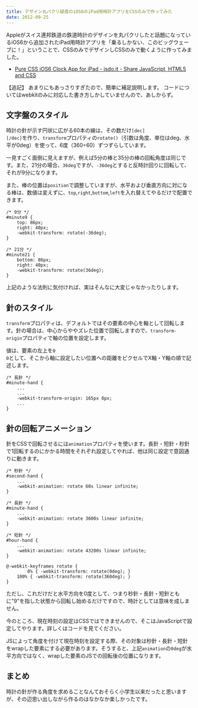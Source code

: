 ```yaml
---
title: デザイン丸パクリ疑惑のiOS6のiPad用時計アプリをCSSのみで作ってみた
date: 2012-09-25
---
```

Appleがスイス連邦鉄道の鉄道時計のデザインを丸パクリしたと話題になっているiOS6から追加されたiPad用時計アプリを「乗るしかない、このビッグウェーブに！」ということで、CSSのみでデザインしCSSのみで動くように作ってみました。

<!--more-->

<script type="text/javascript" src="http://jsdo.it/blogparts/sPAO/js"></script>

<ul>
<li><a href="http://jsdo.it/_konitter/ios6-clock">Pure CSS iOS6 Clock App for iPad - jsdo.it - Share JavaScript, HTML5 and CSS</a></li>
</ul>

【追記】
あまりにもあっさりすぎたので、簡単に補足説明します。
コードについてはwebkitのみに対応した書き方しかしていませんので、あしからず。

<h2>文字盤のスタイル</h2>
時計の針が示す円状に広がる60本の線は、その数だけ<code>[dec]<div>[/dec]</code>を作り、<code>transform</code>プロパティの<code>rotate()</code>（引数は角度、単位はdeg、水平が0deg）を使って、6度（360÷60）ずつずらしています。

一見すごく面倒に見えますが、例えば5分の棒と35分の棒の回転角度は同じです。また、21分の場合、<code>36deg</code>ですが、<code>-36deg</code>とすると反時計回りに回転して、それが9分になります。

また、棒の位置は<code>position</code>で調整していますが、水平および垂直方向に対になる棒は、数値は変えずに、<code>top</code>,<code>right</code>,<code>bottom</code>,<code>left</code>を入れ替えてやるだけで配置できます。

<pre>
<code class="language-css">/* 9分 */
#minute9 {
	top: 86px;
	right: 40px;
	-webkit-transform: rotate(-36deg);
}

/* 21分 */
#minute21 {
	bottom: 86px;
	right: 40px;
	-webkit-transform: rotate(36deg);
}</code>
</pre>

上記のような法則に気付ければ、実はそんなに大変じゃなかったりします。

<h2>針のスタイル</h2>
<code>transform</code>プロパティは、デフォルトではその要素の中心を軸として回転します。針の場合は、中心からややズレた位置で回転しますので、<code>transform-origin</code>プロパティで軸の位置を設定します。

値は、要素の左上を<code>0 0</code>として、そこから軸に設定したい位置への距離をピクセルでX軸・Y軸の順で記述します。

<pre>
<code class="language-css">/* 長針 */
#minute-hand {
	...
	...
	-webkit-transform-origin: 165px 8px;
	...
}</code>
</pre>

<h2>針の回転アニメーション</h2>
針をCSSで回転させるには<code>animation</code>プロパティを使います。長針・短針・秒針で1回転するのにかかる時間をそれぞれ設定してやれば、他は同じ設定で意図通りに動きます。

<pre>
<code class="language-css">/* 秒針 */
#second-hand {
	...
	-webkit-animation: rotate 60s linear infinite;
}

/* 長針 */
#minute-hand {
	...
	-webkit-animation: rotate 3600s linear infinite;
}

/* 短針 */
#hour-hand {
	...
	-webkit-animation: rotate 43200s linear infinite;
}

@-webkit-keyframes rotate {
		0% { -webkit-transform: rotate(0deg); }
	100% { -webkit-transform: rotate(360deg); }
}</code></pre>

ただし、これだけだと水平方向を0度として、つまり秒針・長針・短針ともに"9"を指した状態から回転し始めるだけですので、時計としては意味を成しません。

今のところ、現在時刻の設定はCSSではできませんので、そこはJavaScriptで設定してやります。詳しくはコードを見てください。

JSによって角度を付けて現在時刻を設定する際、その対象は秒針・長針・短針をwrapした要素にする必要があります。そうすると、上記<code>animation</code>の<code>0deg</code>が水平方向ではなく、wrapした要素のJSでの回転後の位置になります。

<h2>まとめ</h2>
時計の針が作る角度を求めることなんておそらく小学生以来だったと思いますが、その辺思い出しながら作るのはなかなか楽しかったです。